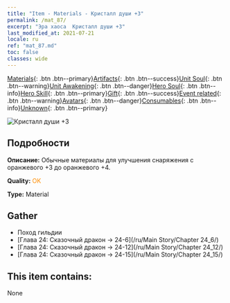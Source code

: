 ```yaml
---
title: "Item - Materials - Кристалл души +3"
permalink: /mat_87/
excerpt: "Эра хаоса  Кристалл души +3"
last_modified_at: 2021-07-21
locale: ru
ref: "mat_87.md"
toc: false
classes: wide
---
```

 [Materials](/ItemsRU/){: .btn .btn--primary}[Artifacts](/ItemsRU/Artifacts/){: .btn .btn--success}[Unit Soul](/ItemsRU/UnitSoul/){: .btn .btn--warning}[Unit Awakening](/ItemsRU/UnitAwakening/){: .btn .btn--danger}[Hero Soul](/ItemsRU/HeroSoul/){: .btn .btn--info}[Hero Skill](/ItemsRU/HeroSkill/){: .btn .btn--primary}[Gift](/ItemsRU/Gift/){: .btn .btn--success}[Event related](/ItemsRU/Events/){: .btn .btn--warning}[Avatars](/ItemsRU/Avatars/){: .btn .btn--danger}[Consumables](/ItemsRU/Consumables/){: .btn .btn--info}[Unknown](/ItemsRU/Unknown/){: .btn .btn--primary}

 ![Кристалл души +3](/images/t/i_cailiao_shuijing3.png)

## Подробности
 **Описание:** Обычные материалы для улучшения снаряжения c оранжевого +3 до оранжевого +4.

 **Quality:** <span style="color: #FF8C00">OK</span>

 **Type:** Material

## Gather

*    Поход гильдии 
*    [Глава 24: Сказочный дракон -> 24-6](/ru/Main Story/Chapter 24_6/) 
*    [Глава 24: Сказочный дракон -> 24-12](/ru/Main Story/Chapter 24_12/) 
*    [Глава 24: Сказочный дракон -> 24-15](/ru/Main Story/Chapter 24_15/) 

## This item contains:

  None

